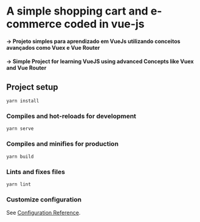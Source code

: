 # A simple shopping cart and e-commerce coded in vue-js

#### -> Projeto simples para aprendizado em VueJs utilizando conceitos avançados como Vuex e Vue Router
#### -> Simple Project for learning VueJS using advanced Concepts like Vuex and Vue Router

## Project setup
```
yarn install
```

### Compiles and hot-reloads for development
```
yarn serve
```

### Compiles and minifies for production
```
yarn build
```

### Lints and fixes files
```
yarn lint
```

### Customize configuration
See [Configuration Reference](https://cli.vuejs.org/config/).
